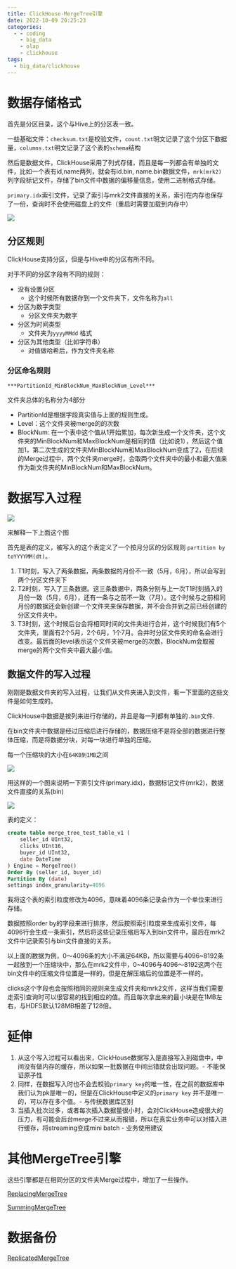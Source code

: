 ```yaml
---
title: ClickHouse-MergeTree引擎
date: 2022-10-09 20:25:23
categories:
  - - coding
    - big_data
    - olap
    - clickhouse
tags:
  - big_data/clickhouse
---
```

# 数据存储格式

首先是分区目录，这个与Hive上的分区表一致。

一些基础文件：`checksum.txt`是校验文件，`count.txt`明文记录了这个分区下数据量，`columns.txt`明文记录了这个表的`schema`结构

然后是数据文件，ClickHouse采用了列式存储，而且是每一列都会有单独的文件，比如一个表有id,name两列，就会有id.bin, name.bin数据文件，`mrk(mrk2)` 列字段标记文件，存储了bin文件中数据的偏移量信息，使用二进制格式存储。

`primary.idx`索引文件，记录了索引与mrk2文件直接的关系，索引在内存也保存了一份，查询时不会使用磁盘上的文件（重启时需要加载到内存中）

![](https://raw.githubusercontent.com/liunaijie/images/master/clickhouse-data-save-pattern.png)

## 分区规则

ClickHouse支持分区，但是与Hive中的分区有所不同。

对于不同的分区字段有不同的规则：

-   没有设置分区
    -   这个时候所有数据存到一个文件夹下，文件名称为`all`
-   分区为数字类型
    -   分区文件夹为数字
-   分区为时间类型
    -   文件夹为`yyyyMMdd` 格式
-   分区为其他类型（比如字符串）
    -   对值做哈希后，作为文件夹名称

### **分区**命名规则

`***PartitionId_MinBlockNum_MaxBlockNum_Level***`

文件夹总体的名称分为4部分

-   PartitionId是根据字段真实值与上面的规则生成。
-   Level：这个文件夹被merge的的次数
-   BlockNum: 在一个表中这个值从1开始累加，每次新生成一个文件夹，这个文件夹的MinBlockNum和MaxBlockNum是相同的值（比如说1），然后这个值加1，第二次生成的文件夹MinBlockNum和MaxBlockNum变成了2，在后续的Merge过程中，两个文件夹merge时，会取两个文件夹中的最小和最大值来作为新文件夹的MinBlockNum和MaxBlockNum。

# 数据写入过程
![](https://raw.githubusercontent.com/liunaijie/images/master/write-process.png)

来解释一下上面这个图

首先是表的定义，被写入的这个表定义了一个按月分区的分区规则 `partition by toYYYYMM(dt)`。

1.  T1时刻，写入了两条数据，两条数据的月份不一致（5月，6月），所以会写到两个分区文件夹下
2.  T2时刻，写入了三条数据。这三条数据中，两条分别与上一次T1时刻插入的月份一致（5月，6月），还有一条与之前不一致（7月）。这个时候与之前相同月份的数据还会新创建一个文件夹来保存数据，并不会合并到之前已经创建的分区文件夹中。
3.  T3时刻，这个时候后台会将相同时间的文件夹进行合并，这个时候我们有5个文件夹，里面有2个5月，2个6月，1个7月。合并时分区文件夹的命名会进行改变。最后面的level表示这个文件夹被merge的次数，BlockNum会取被merge的两个文件夹中最大最小值。

## 数据文件的写入过程

刚刚是数据文件夹的写入过程，让我们从文件夹进入到文件，看一下里面的这些文件是如何生成的。

ClickHouse中数据是按列来进行存储的，并且是每一列都有单独的`.bin`文件.

在bin文件夹中数据是经过压缩后进行存储的，数据压缩不是将全部的数据进行整体压缩，而是将数据分块，对每一块进行单独的压缩。

每一个压缩块的大小在`64KB到1MB`之间

![](https://raw.githubusercontent.com/liunaijie/images/master/data-block.png)

用这样的一个图来说明一下索引文件(primary.idx)，数据标记文件(mrk2)，数据文件直接的关系(bin)

![](https://raw.githubusercontent.com/liunaijie/images/master/index-mapping.png)

表的定义：

```sql
create table merge_tree_test_table_v1 (
	seller_id UInt32,
	clicks UInt16,
	buyer_id UInt32,
	date DateTime
) Engine = MergeTree()
Order By (seller_id, buyer_id)
Partition By (date)
settings index_granularity=4096
```

我将这个表的索引粒度修改为4096，意味着4096条记录会作为一个单位来进行存储。

数据按照order by的字段来进行排序，然后按照索引粒度来生成索引文件，每4096行会生成一条索引，然后将这些记录压缩后写入到bin文件中，最后在mrk2文件中记录索引与bin文件直接的关系。

以上面的数据为例，0～4096条的大小不满足64KB，所以需要与4096~8192条一起放到一个压缩块中，那么在mrk2文件中，0~4096与4096～8192这两个在bin文件中的压缩文件位置是一样的，但是在解压缩后的位置是不一样的。

clicks这个字段也会按照相同的规则来生成文件夹和mrk2文件，这样当我们需要走索引查询时可以很容易的找到相应的值。而且每次拿出来的最小块是在1MB左右，与HDFS默认128MB相差了128倍。

# **延伸**

1.  从这个写入过程可以看出来，ClickHouse数据写入是直接写入到磁盘中，中间没有做内存的缓存，所以如果一批数据在中间出错就会出现问题。- 不能保证原子性
2.  同样，在数据写入时也不会去校验`primary key`的唯一性，在之前的数据库中我们认为pk是唯一的，但是在ClickHouse中定义的`primary key` 并不是唯一的，可以存在多个值。- 与传统数据库区别
3.  当插入批次过多，或者每次插入数据量很小时，会对ClickHouse造成很大的压力，有可能会后台merge不过来从而报错，所以在真实业务中可以对插入进行缓存，将streaming变成mini batch - 业务使用建议

# 其他MergeTree引擎

这些引擎都是在相同分区的文件夹Merge过程中，增加了一些操作。

[ReplacingMergeTree](Blog-Posts/coding/big_data/clickhouse/ReplacingMergeTree.md)

[SummingMergeTree](Blog-Posts/coding/big_data/clickhouse/SummingMergeTree.md)

# 数据备份
[ReplicatedMergeTree](Blog-Posts/coding/big_data/clickhouse/ReplicatedMergeTree.md)
